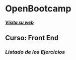# OpenBootcamp 
___[Visita su web](https://campus.open-bootcamp.com/)___

## Curso: Front End

### _Listado de los Ejercicios_
